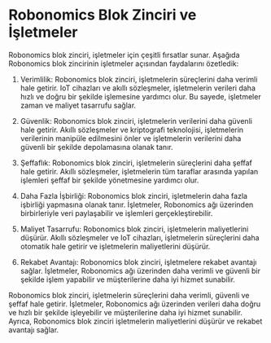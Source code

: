 
# Robonomics Blok Zinciri ve İşletmeler 

Robonomics blok zinciri, işletmeler için çeşitli fırsatlar sunar. Aşağıda Robonomics blok zincirinin işletmeler açısından faydalarını özetledik:

1.  Verimlilik: Robonomics blok zinciri, işletmelerin süreçlerini daha verimli hale getirir. IoT cihazları ve akıllı sözleşmeler, işletmelerin verileri daha hızlı ve doğru bir şekilde işlemesine yardımcı olur. Bu sayede, işletmeler zaman ve maliyet tasarrufu sağlar.
    
2.  Güvenlik: Robonomics blok zinciri, işletmelerin verilerini daha güvenli hale getirir. Akıllı sözleşmeler ve kriptografi teknolojisi, işletmelerin verilerinin manipüle edilmesini önler ve işletmelerin verilerini daha güvenli bir şekilde depolamasına olanak tanır.
    
3.  Şeffaflık: Robonomics blok zinciri, işletmelerin süreçlerini daha şeffaf hale getirir. Akıllı sözleşmeler, işletmelerin tüm taraflar arasında yapılan işlemleri şeffaf bir şekilde yönetmesine yardımcı olur.
    
4.  Daha Fazla İşbirliği: Robonomics blok zinciri, işletmelerin daha fazla işbirliği yapmasına olanak tanır. İşletmeler, Robonomics ağı üzerinden birbirleriyle veri paylaşabilir ve işlemleri gerçekleştirebilir.
    
5.  Maliyet Tasarrufu: Robonomics blok zinciri, işletmelerin maliyetlerini düşürür. Akıllı sözleşmeler ve IoT cihazları, işletmelerin süreçlerini daha otomatik hale getirir ve işletmelerin maliyetlerini düşürür.
    
6.  Rekabet Avantajı: Robonomics blok zinciri, işletmelere rekabet avantajı sağlar. İşletmeler, Robonomics ağı üzerinden daha verimli ve güvenli bir şekilde işlem yapabilir ve müşterilerine daha iyi hizmet sunabilir.
    

Robonomics blok zinciri, işletmelerin süreçlerini daha verimli, güvenli ve şeffaf hale getirir. İşletmeler, Robonomics ağı üzerinden verileri daha doğru ve hızlı bir şekilde işleyebilir ve müşterilerine daha iyi hizmet sunabilir. Ayrıca, Robonomics blok zinciri işletmelerin maliyetlerini düşürür ve rekabet avantajı sağlar.
